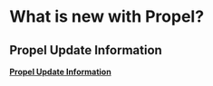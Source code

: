 # What is new with Propel?

## Propel Update Information

[**Propel Update Information**](https://github.com/propelorm/Propel2/releases)
